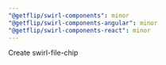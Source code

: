 ```yaml
---
"@getflip/swirl-components": minor
"@getflip/swirl-components-angular": minor
"@getflip/swirl-components-react": minor
---
```


Create swirl-file-chip
